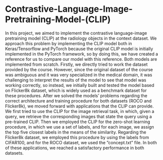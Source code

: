 # Contrastive-Language-Image-Pretraining-Model-(CLIP)

In this project, we aimed to implement the contrastive language-image pretraining model (CLIP) at the radiology objects in the context dataset. We approach this problem by implementing the CLIP model both in Keras/Tensorflow and PyTorch because the original CLIP model is initially
implemented in the PyTorch framework, so by doing this, we have created a reference for us to compare our model with this reference. Both models are implemented from scratch. Firstly, we directly tried to work the dataset provided by the course. However, since the original dataset of the course
was ambiguous and it was very specialized in the medical domain, it was challenging to interpret the results of the model to see that model was working correctly, so instead, we initially built and tested the model based on Flicker8k
dataset, which is widely used as a benchmark dataset for these procedures. After we solved the models’ problems regarding the correct architecture and training procedure
for both datasets (ROCO and Flicker8k), we moved forward with applications that the CLIP can provide. We first tried to use the CLIP for the image retrieval task, in which, given a query, we retrieve the corresponding images that
state the query using a pre-trained CLIP. Then we employed the CLIP for the zero-shot learning procedure, in which we use a set of labels, and for each image, we assign the top five closest labels in the means of the similarity. Regarding the Flicker8k dataset, we employed this procedure by using
the labels from CIFAR100, and for the ROCO dataset, we used the ”concept.txt” file. In both of these applications, we reached a satisfactory performance in both datasets.
